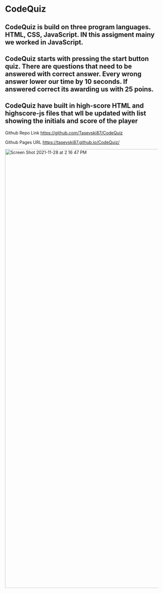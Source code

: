 # CodeQuiz

## CodeQuiz is build on three program languages. HTML, CSS, JavaScript. IN this assigment mainy we worked in JavaScript.

## CodeQuiz starts with pressing the start button quiz. There are questions that need to be answered with correct answer. Every wrong answer lower our time by 10 seconds. If answered correct its awarding us with 25 poins. 
  
## CodeQuiz have built in high-score HTML and highscore-js files that wll be updated with list showing the initials and score of the player 


Github Repo Link
https://github.com/Tasevski87/CodeQuiz


Github Pages URL
https://tasevski87.github.io/CodeQuiz/



<img width="1440" alt="Screen Shot 2021-11-28 at 2 16 47 PM" src="https://user-images.githubusercontent.com/91975394/143782632-523f1e67-4e1b-43fe-8edb-bd90a77704d6.png">